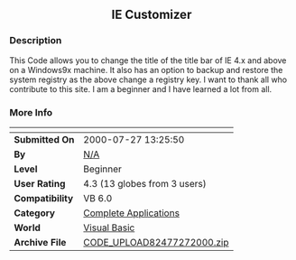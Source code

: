 ﻿<div align="center">

## IE Customizer


</div>

### Description

This Code allows you to change the title of the title bar of IE 4.x and above on a Windows9x machine. It also has an option to backup and restore the system registry as the above change a registry key. I want to thank all who contribute to this site. I am a beginner and I have learned a lot from all.
 
### More Info
 


<span>             |<span>
---                |---
**Submitted On**   |2000-07-27 13:25:50
**By**             |[N/A](https://github.com/Planet-Source-Code/PSCIndex/blob/master/ByAuthor/empty.md)
**Level**          |Beginner
**User Rating**    |4.3 (13 globes from 3 users)
**Compatibility**  |VB 6\.0
**Category**       |[Complete Applications](https://github.com/Planet-Source-Code/PSCIndex/blob/master/ByCategory/complete-applications__1-27.md)
**World**          |[Visual Basic](https://github.com/Planet-Source-Code/PSCIndex/blob/master/ByWorld/visual-basic.md)
**Archive File**   |[CODE\_UPLOAD82477272000\.zip](https://github.com/Planet-Source-Code/ie-customizer__1-10134/archive/master.zip)








